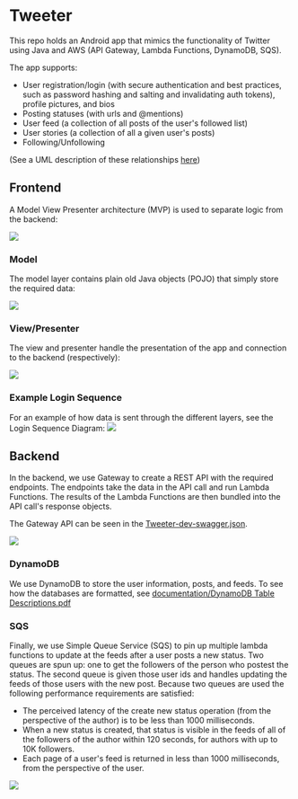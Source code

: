 # Tweeter

This repo holds an Android app that mimics the functionality of Twitter using Java and AWS (API Gateway, Lambda Functions, DynamoDB, SQS).

The app supports:
- User registration/login (with secure authentication and best practices, such as password hashing and salting and invalidating auth tokens), profile pictures, and bios
- Posting statuses (with urls and @mentions)
- User feed (a collection of all posts of the user's followed list)
- User stories (a collection of all a given user's posts)
- Following/Unfollowing

(See a UML description of these relationships [here](documentation/Tweeter%20-%20UML%20Class%20Diagram%20-%20Project%20Conceptual%20Overview.pdf))

## Frontend

A Model View Presenter architecture (MVP) is used to separate logic from the backend:

![](documentation/class-documentation/Milestone%202%20Architecture%20Diagram.jpg)

### Model

The model layer contains plain old Java objects (POJO) that simply store the required data:

![](documentation/Tweeter%20-%20UML%20Class%20Diagram%20-%20Client%20Model%20Layer.jpg)

### View/Presenter

The view and presenter handle the presentation of the app and connection to the backend (respectively):

![](https://github.com/mrchristensen/Tweeter/blob/master/documentation/Tweeter%20-%20UML%20Class%20Diagram%20-%20User%20Interface.jpg)

### Example Login Sequence

For an example of how data is sent through the different layers, see the Login Sequence Diagram:
![](documentation/Tweeter%20-%20UML%20Sequence%20Diagram%20-%20Login.jpg)

## Backend

In the backend, we use Gateway to create a REST API with the required endpoints.
The endpoints take the data in the API call and run Lambda Functions.
The results of the Lambda Functions are then bundled into the API call's response objects.

The Gateway API can be seen in the [Tweeter-dev-swagger.json](server/src/main/java/edu/byu/cs/tweeter/server/Tweeter-dev-swagger.json).

![](documentation/class-documentation/Milestone%203%20Architecture%20Diagram.jpg)

### DynamoDB

We use DynamoDB to store the user information, posts, and feeds.
To see how the databases are formatted, see [documentation/DynamoDB Table Descriptions.pdf](documentation/Tweeter%20-%20DynamoDB%20Table%20Descriptions.pdf)

### SQS

Finally, we use Simple Queue Service (SQS) to pin up multiple lambda functions to update at the feeds after a user posts a new status.
Two queues are spun up: one to get the followers of the person who postest the status.
The second queue is given those user ids and handles updating the feeds of those users with the new post.
Because two queues are used the following performance requirements are satisfied:
- The perceived latency of the create new status operation (from the perspective of the author) is to be less than 1000 milliseconds.
- When a new status is created, that status is visible in the feeds of all of the followers of the author within 120 seconds, for authors with up to 10K followers.
- Each page of a user's feed is returned in less than 1000 milliseconds, from the perspective of the user.

![](documentation/class-documentation/Milestone%204%20Post%20Status%20Architecture%20Diagram.jpg)
